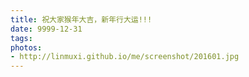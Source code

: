 ```yaml
---
title: 祝大家猴年大吉，新年行大运!!!
date: 9999-12-31
tags:
photos: 
- http://linmuxi.github.io/me/screenshot/201601.jpg
---
```

